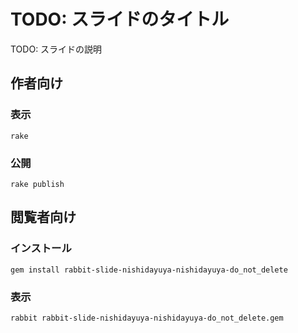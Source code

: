 # TODO: スライドのタイトル

TODO: スライドの説明

## 作者向け

### 表示

    rake

### 公開

    rake publish

## 閲覧者向け

### インストール

    gem install rabbit-slide-nishidayuya-nishidayuya-do_not_delete

### 表示

    rabbit rabbit-slide-nishidayuya-nishidayuya-do_not_delete.gem

